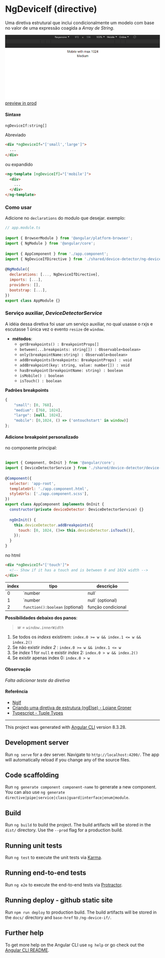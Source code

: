 # NgDeviceIf (directive)

Uma diretiva estrutural que inclui condicionalmente um modelo com base no valor de uma expressão coagida a _Array de String_.

[![Preview](./src/assets/images/preview-static.gif)](https://dziul.github.io/ng-device-if/)
[preview in prod](https://dziul.github.io/ng-device-if/)

#### Sintaxe

`ngDeviceIf:string[]`

Abreviado

```html
<div *ngDeviceIf="['small','large']">
  ...
</div>
```

ou expandido

```html
<ng-template [ngDeviceIf]="['mobile']">
  <div>
    ...
  </div>
</ng-template>
```

### Como usar

Adicione no `declarations` do modulo que desejar. exemplo:

```js
// app.module.ts

import { BrowserModule } from '@angular/platform-browser';
import { NgModule } from '@angular/core';

import { AppComponent } from './app.component';
import { NgDeviceIfDirective } from './shared/device-detector/ng-device-if.directive';

@NgModule({
  declarations: [..., NgDeviceIfDirective],
  imports: [...],
  providers: [],
  bootstrap: [...],
})
export class AppModule {}
```

### Serviço auxiliar, _DeviceDetectorService_

A idéia dessa diretiva foi usar um serviço auxiliar, no qual usasse o rxjs e escutasse 1 única vez o evento `resize` de `window`.

- **métodos**:
  - `getBreakpoints() : BreakpointProps[]`
  - `between(...breakpoints: string[]) : Observable<boolean>`
  - `only(breakpointName:string) : Observable<boolean>`
  - `addBreakpoints(breakpoints: BreakpointProps) : void`
  - `addBreakpoint(key: string, value: number[]) : void`
  - `hasBreakpoint(breakpointName: string) : boolean`
  - `isMobile() : boolean`
  - `isTouch() : boolean`

**Padrões breakpoints**

```js
{
    "small": [0, 768],
    "medium": [768, 1024],
    "large": [null, 1024],
    "mobile": [0,1024, () => ('ontouchstart' in window)]
};
```

#### Adicione breakpoint personalizado

no componente principal:

```js

import { Component, OnInit } from '@angular/core';
import { DeviceDetectorService } from './shared/device-detector/device-detector.service';

@Component({
  selector: 'app-root',
  templateUrl: './app.component.html',
  styleUrls: ['./app.component.scss'],
})
export class AppComponent implements OnInit {
  constructor(private deviceDetector: DeviceDetectorService) {}

  ngOnInit() {
    this.deviceDetector.addBreakpoints({
      touch: [0, 1024, ()=> this.deviceDetector.isTouch()],
    });
  }
}
```

no html

```html
<div *ngDeviceIf="['touch']">
  <!-- Show if it has a touch and is between 0 and 1024 width -->
</div>
```

| index | tipo                            | descrição          |
| ----- | ------------------------------- | ------------------ |
| 0     | `number|null`                   | mínimo ou negar    |
| 1     | `number|null` (optional)        | máximo ou negar    |
| 2     | `function():boolean` (optional) | função condicional |

**Possibilidades debaixo dos panos**:

> _w = `window.innerWidth`_

1. Se todos os _indexs_ existirem: `index.0 >= w && index.1 <= w && index.2()`
1. Se não existir _index 2_ : `index.0 >= w && index.1 <= w`
1. Se _index_ 1 for `null` e existir _index_ 2: `index.0 > w && index.2()`
1. Se existir apenas index 0: `index.0 > w`

#### Observação

_Falta adicionar teste da diretiva_

#### Referência

- [NgIf](https://angular.io/api/common/NgIf)
- [Criando uma diretiva de estrutura (ngElse) -
  Loiane Groner](https://www.youtube.com/watch?v=b-rRPCK-fdE&t=10m27s)
- [Typescript - Tuple Types](https://github.com/Microsoft/TypeScript/blob/master/doc/spec.md#333-tuple-types)

---

This project was generated with [Angular CLI](https://github.com/angular/angular-cli) version 8.3.28.

## Development server

Run `ng serve` for a dev server. Navigate to `http://localhost:4200/`. The app will automatically reload if you change any of the source files.

## Code scaffolding

Run `ng generate component component-name` to generate a new component. You can also use `ng generate directive|pipe|service|class|guard|interface|enum|module`.

## Build

Run `ng build` to build the project. The build artifacts will be stored in the `dist/` directory. Use the `--prod` flag for a production build.

## Running unit tests

Run `ng test` to execute the unit tests via [Karma](https://karma-runner.github.io).

## Running end-to-end tests

Run `ng e2e` to execute the end-to-end tests via [Protractor](http://www.protractortest.org/).

## Running deploy - github static site

Run `npm run deploy` to production build. The build artifacts will be stored in the `docs/` directory and `base-href` to `/ng-device-if/`.

## Further help

To get more help on the Angular CLI use `ng help` or go check out the [Angular CLI README](https://github.com/angular/angular-cli/blob/master/README.md).

